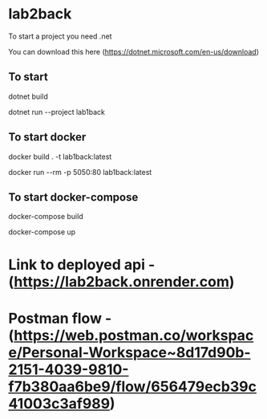 # lab2back

To start a project you need .net

You can download this here (https://dotnet.microsoft.com/en-us/download)

## To start

dotnet build

dotnet run --project lab1back

## To start docker

docker build . -t lab1back:latest

docker run --rm -p 5050:80  lab1back:latest

## To start docker-compose

docker-compose build

docker-compose up 

# Link to deployed api - (https://lab2back.onrender.com)

# Postman flow - (https://web.postman.co/workspace/Personal-Workspace~8d17d90b-2151-4039-9810-f7b380aa6be9/flow/656479ecb39c41003c3af989)
